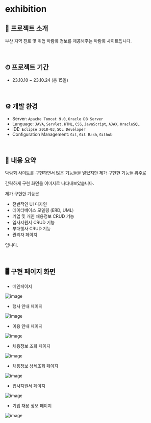 # exhibition

## 📖 프로젝트 소개
부산 지역 진로 및 취업 박람회 정보를 제공해주는 
박람회 사이트입니다.

<br>

## ⏱ 프로젝트 기간
* 23.10.10 ~ 23.10.24 (총 15일)

<br>

## ⚙ 개발 환경
- Server: `Apache Tomcat 9.0`, `Oracle DB Server`
- Language: `JAVA`, `Servlet`, `HTML`, `CSS`, `JavaScript`, `AJAX`, `OracleSQL`
- IDE: `Eclipse 2018-03`, `SQL Developer`
- Configuration Management: `Git`, `Git Bash`, `Github`

<br>

## 🔗 내용 요약

박람회 사이트를 구현하면서 많은 기능들을 넣었지만 제가 구현한 기능들 위주로 

간략하게 구현 화면을 이미지로 나타내보았습니다.

제가 구현한 기능은

* 전반적인 UI 디자인
* 데이터베이스 모델링 (ERD, UML)
* 기업 및 개인 채용정보 CRUD 기능
* 입사지원서 CRUD 기능
* 부대행사 CRUD 기능
* 관리자 페이지

 입니다.

<br>

## 🖥️ 구현 페이지 화면

* 메인페이지

![image](https://github.com/Mincheol0721/exhibition/assets/41099574/86b40b6c-1697-48c4-98d4-bb4bb80cdfaa)

* 행사 안내 페이지

![image](https://github.com/Mincheol0721/exhibition/assets/41099574/1b2bce47-5459-4a4b-8677-015561d1396c)

* 이용 안내 페이지

![image](https://github.com/Mincheol0721/exhibition/assets/41099574/83c744d0-4775-4b7a-b64e-9230d4e54f3d)

* 채용정보 조회 페이지

![image](https://github.com/Mincheol0721/exhibition/assets/41099574/d9c8a46c-71f1-4fca-aed9-bf0953501659)

* 채용정보 상세조회 페이지

![image](https://github.com/Mincheol0721/exhibition/assets/41099574/0746b2cf-dc3b-45a7-955d-d6c9a84f0a17)

* 입사지원서 페이지

![image](https://github.com/Mincheol0721/exhibition/assets/41099574/9c875889-df31-40fe-aeae-deb0b2506208)

* 기업 채용 정보 페이지

![image](https://github.com/Mincheol0721/exhibition/assets/41099574/d053f76f-3664-4564-bf69-236a35edef63)






